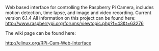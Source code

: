 Web based interface for controlling the Raspberry Pi Camera, includes motion detection, time lapse, and image and video recording.
Current version 6.1.4
All information on this project can be found here: http://www.raspberrypi.org/forums/viewtopic.php?f=43&t=63276

The wiki page can be found here:

http://elinux.org/RPi-Cam-Web-Interface
